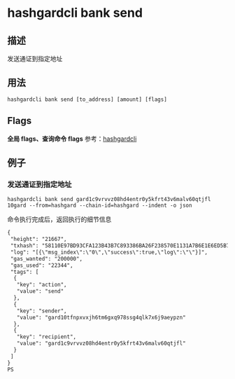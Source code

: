 # hashgardcli bank send

## 描述

发送通证到指定地址

## 用法

```shell
hashgardcli bank send [to_address] [amount] [flags]
```
## Flags

 **全局 flags、查询命令 flags** 参考：[hashgardcli](../README.md)

## 例子

### 发送通证到指定地址

```shell
hashgardcli bank send gard1c9vrvvz08hd4entr0y5kfrt43v6malv60qtjfl 10gard --from=hashgard --chain-id=hashgard --indent -o json
```

命令执行完成后，返回执行的细节信息

```txt
{
 "height": "21667",
 "txhash": "58110E97BD93CFA123B43B7C893386BA26F238570E1131A7B6E1E6ED5B7DA605",
 "log": "[{\"msg_index\":\"0\",\"success\":true,\"log\":\"\"}]",
 "gas_wanted": "200000",
 "gas_used": "22344",
 "tags": [
  {
   "key": "action",
   "value": "send"
  },
  {
   "key": "sender",
   "value": "gard10tfnpxvxjh6tm6gxq978ssg4qlk7x6j9aeypzn"
  },
  {
   "key": "recipient",
   "value": "gard1c9vrvvz08hd4entr0y5kfrt43v6malv60qtjfl"
  }
 ]
}
PS

```
